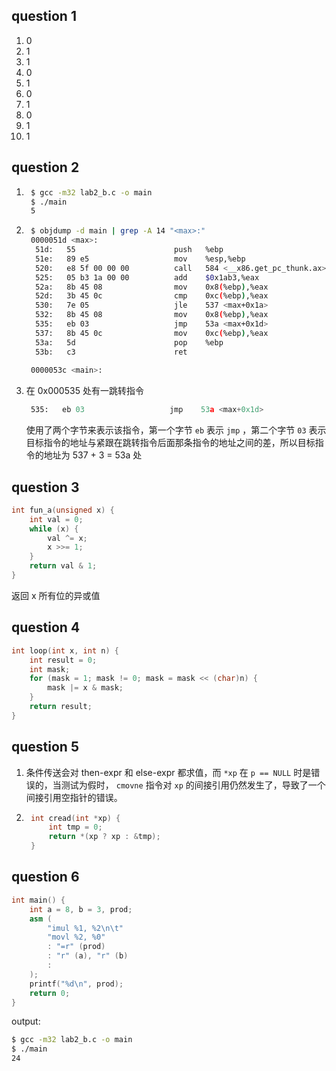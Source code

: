 ## question 1

1. 0
2. 1
3. 1
4. 0
5. 1
6. 0
7. 1
8. 0
9. 1
10. 1



## question 2



1. ```bash
    $ gcc -m32 lab2_b.c -o main
    $ ./main
    5
    ```

2. ```bash
    $ objdump -d main | grep -A 14 "<max>:"
    0000051d <max>:
     51d:   55                      push   %ebp
     51e:   89 e5                   mov    %esp,%ebp
     520:   e8 5f 00 00 00          call   584 <__x86.get_pc_thunk.ax>
     525:   05 b3 1a 00 00          add    $0x1ab3,%eax
     52a:   8b 45 08                mov    0x8(%ebp),%eax
     52d:   3b 45 0c                cmp    0xc(%ebp),%eax
     530:   7e 05                   jle    537 <max+0x1a>
     532:   8b 45 08                mov    0x8(%ebp),%eax
     535:   eb 03                   jmp    53a <max+0x1d>
     537:   8b 45 0c                mov    0xc(%ebp),%eax
     53a:   5d                      pop    %ebp
     53b:   c3                      ret
    
    0000053c <main>:	
    ```

3. 在 0x000535 处有一跳转指令 

    ```asm
     535:   eb 03                   jmp    53a <max+0x1d>
    ```

    使用了两个字节来表示该指令，第一个字节 `eb` 表示 `jmp` ，第二个字节 `03` 表示目标指令的地址与紧跟在跳转指令后面那条指令的地址之间的差，所以目标指令的地址为 537 + 3 = 53a 处



## question 3

```c
int fun_a(unsigned x) {
    int val = 0;
    while (x) {
        val ^= x;
        x >>= 1;
    }
    return val & 1;
}
```

返回 x 所有位的异或值



## question 4

```c
int loop(int x, int n) {
    int result = 0;
    int mask;
    for (mask = 1; mask != 0; mask = mask << (char)n) {
        mask |= x & mask;
    }
    return result;
}
```



## question 5

1. 条件传送会对 then-expr 和 else-expr 都求值，而  `*xp` 在 `p == NULL` 时是错误的，当测试为假时， `cmovne` 指令对 `xp` 的间接引用仍然发生了，导致了一个间接引用空指针的错误。

2. ```cpp
    int cread(int *xp) {
        int tmp = 0;
        return *(xp ? xp : &tmp);
    }
    ```



## question 6

```cpp
int main() {
    int a = 8, b = 3, prod;
    asm (
        "imul %1, %2\n\t"
        "movl %2, %0"
        : "=r" (prod)
        : "r" (a), "r" (b)
        : 
    );
    printf("%d\n", prod);
    return 0;
}
```

output:

```bash
$ gcc -m32 lab2_b.c -o main
$ ./main 
24
```

